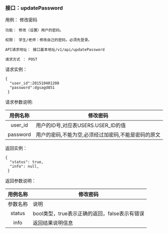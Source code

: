 ### 接口：updatePassword 

用例： 修改密码

    功能： 修改（设置）用户的密码。

    权限： 学生/老师：修改自己的密码，必须先登录。

    API请求地址： 接口基本地址/v1/api/updatePassword

    请求方式 ： POST

请求实例：

    {
      "user_id":201510401208
      "password":dgsagd851
     }
请求参数说明:
   
| 用例名称 | 修改密码 |
|:------:|------|
| user_id	| 用户的ID号,对应表USERS.USER_ID的值|
| password	| 用户的密码,不能为空,必须经过加密码,不能是密码的原文|

返回实例：

    {         
      "status": true,
      "info": null,    
     }
     
返回参数说明：

| 用例名称 | 修改密码 |
|:------:|------|
| 参数名称 | 说明 |
| status | bool类型，true表示正确的返回，false表示有错误|
| info	| 返回结果说明信息|